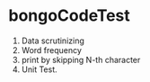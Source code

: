 # bongoCodeTest
1. Data scrutinizing
2. Word frequency
3. print by skipping N-th character
4. Unit Test.
